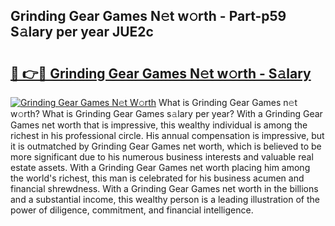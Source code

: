 ## Grinding Gear Games N𝚎t w𝚘rth - Part-p59 S𝚊lary per year JUE2c

# <h2><a href="http://gc3p3li.nevu.top/?p=Grinding+Gear+Games">🔗 👉🔴 Grinding Gear Games N𝚎t w𝚘rth - S𝚊lary</a></h2>

[![Grinding Gear Games N𝚎t W𝚘rth](https://i.imgur.com/Oavwk0R.jpeg)](http://gc3p3li.nevu.top/?p=Grinding+Gear+Games)
What is Grinding Gear Games n𝚎t w𝚘rth? What is Grinding Gear Games s𝚊lary per year?
With a Grinding Gear Games net worth that is impressive, this wealthy individual is among the richest in his professional circle. His annual compensation is impressive, but it is outmatched by Grinding Gear Games net worth, which is believed to be more significant due to his numerous business interests and valuable real estate assets. With a Grinding Gear Games net worth placing him among the world's richest, this man is celebrated for his business acumen and financial shrewdness. With a Grinding Gear Games net worth in the billions and a substantial income, this wealthy person is a leading illustration of the power of diligence, commitment, and financial intelligence.
